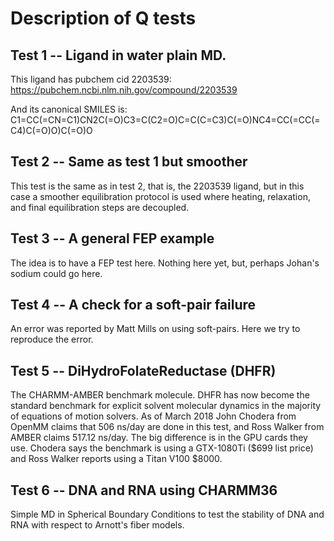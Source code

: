Description of Q tests
======================

## Test 1 -- Ligand in water plain MD. ##

This ligand has pubchem cid 2203539:  
<https://pubchem.ncbi.nlm.nih.gov/compound/2203539>

And its canonical SMILES is: 
C1=CC(=CN=C1)CN2C(=O)C3=C(C2=O)C=C(C=C3)C(=O)NC4=CC(=CC(=C4)C(=O)O)C(=O)O


## Test 2 -- Same as test 1 but smoother ##

This test is the  same as in test 2, that is,  the 2203539 ligand, but
in this case a smoother  equilibration protocol is used where heating,
relaxation, and final equilibration steps are decoupled.


## Test 3 -- A general FEP example ##

The idea is to have a FEP test here. 
Nothing here yet, but, perhaps Johan's sodium could go here.


## Test 4 -- A check for a soft-pair failure ##

An error was reported by Matt Mills on using soft-pairs.
Here we try to reproduce the error.


## Test 5 -- DiHydroFolateReductase (DHFR) ##

The CHARMM-AMBER benchmark molecule.  DHFR has now become the standard
benchmark for  explicit solvent molecular dynamics in  the majority of
equations  of motion  solvers.  As  of  March 2018  John Chodera  from
OpenMM claims that  506 ns/day are done in this  test, and Ross Walker
from  AMBER claims 517.12  ns/day. The  big difference  is in  the GPU
cards they use. Chodera says the benchmark is using a GTX-1080Ti ($699
list price) and Ross Walker reports using a Titan V100 $8000.


## Test 6 -- DNA and RNA using CHARMM36 ##

Simple MD  in Spherical Boundary  Conditions to test the  stability of
DNA and RNA with respect to Arnott's fiber models.


